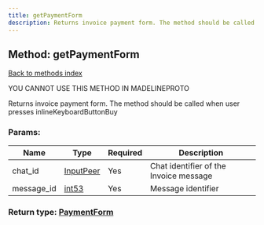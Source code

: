 ```yaml
---
title: getPaymentForm
description: Returns invoice payment form. The method should be called when user presses inlineKeyboardButtonBuy
---
```

## Method: getPaymentForm  
[Back to methods index](index.md)


YOU CANNOT USE THIS METHOD IN MADELINEPROTO


Returns invoice payment form. The method should be called when user presses inlineKeyboardButtonBuy

### Params:

| Name     |    Type       | Required | Description |
|----------|---------------|----------|-------------|
|chat\_id|[InputPeer](../types/InputPeer.md) | Yes|Chat identifier of the Invoice message|
|message\_id|[int53](../types/int53.md) | Yes|Message identifier|


### Return type: [PaymentForm](../types/PaymentForm.md)

